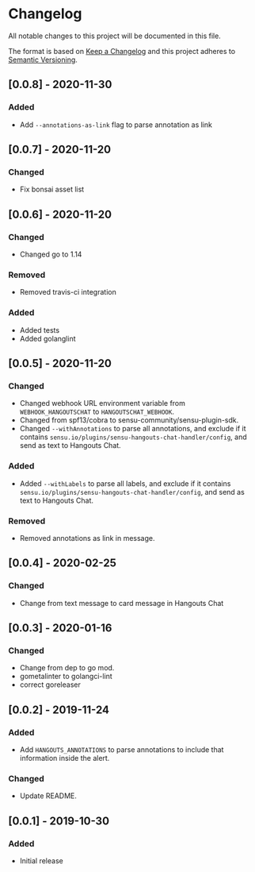 # Changelog

All notable changes to this project will be documented in this file.

The format is based on [Keep a Changelog](http://keepachangelog.com/en/1.0.0/)
and this project adheres to [Semantic
Versioning](http://semver.org/spec/v2.0.0.html).

## [0.0.8] - 2020-11-30
### Added
- Add `--annotations-as-link` flag to parse annotation as link

## [0.0.7] - 2020-11-20
### Changed
- Fix bonsai asset list


## [0.0.6] - 2020-11-20
### Changed
- Changed go to 1.14

### Removed
- Removed travis-ci integration

### Added
- Added tests
- Added golanglint


## [0.0.5] - 2020-11-20
### Changed
- Changed webhook URL environment variable from `WEBHOOK_HANGOUTSCHAT` to `HANGOUTSCHAT_WEBHOOK`.
- Changed from spf13/cobra to sensu-community/sensu-plugin-sdk. 
- Changed `--withAnnotations` to parse all annotations, and exclude if it contains `sensu.io/plugins/sensu-hangouts-chat-handler/config`, and send as text to Hangouts Chat. 

### Added
- Added `--withLabels` to parse all labels, and exclude if it contains `sensu.io/plugins/sensu-hangouts-chat-handler/config`, and send as text to Hangouts Chat.

### Removed 
- Removed annotations as link in message.

## [0.0.4] - 2020-02-25
### Changed
- Change from text message to card message in Hangouts Chat

## [0.0.3] - 2020-01-16
### Changed
- Change from dep to go mod.
- gometalinter to golangci-lint
- correct goreleaser

## [0.0.2] - 2019-11-24
### Added
- Add `HANGOUTS_ANNOTATIONS` to parse annotations to include that information inside the alert.
### Changed
- Update README.


## [0.0.1] - 2019-10-30

### Added
- Initial release